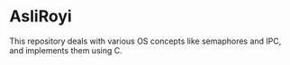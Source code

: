 # AsliRoyi
This repository deals with various OS concepts like semaphores and IPC, and implements them using C.
